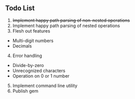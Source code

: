 Todo List
-

1. <del>Implement happy path parsing of non-nested operations</del>
2. Implement happy path parsing of nested operations
3. Flesh out features
  - Multi-digit numbers
  - Decimals
4. Error handling
  - Divide-by-zero
  - Unrecognized characters
  - Operation on 0 or 1 number
5. Implement command line utility
6. Publish gem
